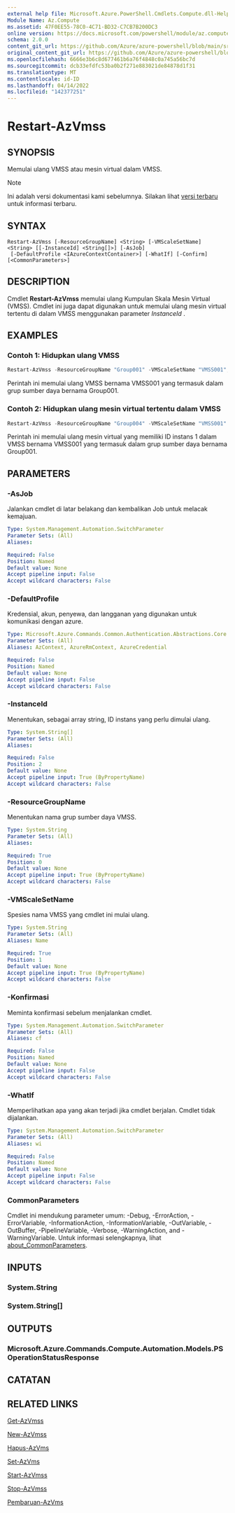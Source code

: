 ```yaml
---
external help file: Microsoft.Azure.PowerShell.Cmdlets.Compute.dll-Help.xml
Module Name: Az.Compute
ms.assetid: 47F0EE55-78C0-4C71-BD32-C7CB7B200DC3
online version: https://docs.microsoft.com/powershell/module/az.compute/restart-azvmss
schema: 2.0.0
content_git_url: https://github.com/Azure/azure-powershell/blob/main/src/Compute/Compute/help/Restart-AzVmss.md
original_content_git_url: https://github.com/Azure/azure-powershell/blob/main/src/Compute/Compute/help/Restart-AzVmss.md
ms.openlocfilehash: 6666e3b6c8d677461b6a76f4848c0a745a56bc7d
ms.sourcegitcommit: dcb33efdfc53ba0b2f271e883021de84878d1f31
ms.translationtype: MT
ms.contentlocale: id-ID
ms.lasthandoff: 04/14/2022
ms.locfileid: "142377251"
---
```

# Restart-AzVmss

## SYNOPSIS
Memulai ulang VMSS atau mesin virtual dalam VMSS.

> [!NOTE]
>Ini adalah versi dokumentasi kami sebelumnya. Silakan lihat [versi terbaru](/powershell/module/az.compute/restart-azvmss) untuk informasi terbaru.

## SYNTAX

```
Restart-AzVmss [-ResourceGroupName] <String> [-VMScaleSetName] <String> [[-InstanceId] <String[]>] [-AsJob]
 [-DefaultProfile <IAzureContextContainer>] [-WhatIf] [-Confirm] [<CommonParameters>]
```

## DESCRIPTION
Cmdlet **Restart-AzVmss** memulai ulang Kumpulan Skala Mesin Virtual (VMSS).
Cmdlet ini juga dapat digunakan untuk memulai ulang mesin virtual tertentu di dalam VMSS menggunakan parameter *InstanceId* .

## EXAMPLES

### Contoh 1: Hidupkan ulang VMSS
```powershell
Restart-AzVmss -ResourceGroupName "Group001" -VMScaleSetName "VMSS001";
```

Perintah ini memulai ulang VMSS bernama VMSS001 yang termasuk dalam grup sumber daya bernama Group001.

### Contoh 2: Hidupkan ulang mesin virtual tertentu dalam VMSS
```powershell
Restart-AzVmss -ResourceGroupName "Group004" -VMScaleSetName "VMSS001" -InstanceId "1"
```

Perintah ini memulai ulang mesin virtual yang memiliki ID instans 1 dalam VMSS bernama VMSS001 yang termasuk dalam grup sumber daya bernama Group001.

## PARAMETERS

### -AsJob
Jalankan cmdlet di latar belakang dan kembalikan Job untuk melacak kemajuan.

```yaml
Type: System.Management.Automation.SwitchParameter
Parameter Sets: (All)
Aliases:

Required: False
Position: Named
Default value: None
Accept pipeline input: False
Accept wildcard characters: False
```

### -DefaultProfile
Kredensial, akun, penyewa, dan langganan yang digunakan untuk komunikasi dengan azure.

```yaml
Type: Microsoft.Azure.Commands.Common.Authentication.Abstractions.Core.IAzureContextContainer
Parameter Sets: (All)
Aliases: AzContext, AzureRmContext, AzureCredential

Required: False
Position: Named
Default value: None
Accept pipeline input: False
Accept wildcard characters: False
```

### -InstanceId
Menentukan, sebagai array string, ID instans yang perlu dimulai ulang.

```yaml
Type: System.String[]
Parameter Sets: (All)
Aliases:

Required: False
Position: 2
Default value: None
Accept pipeline input: True (ByPropertyName)
Accept wildcard characters: False
```

### -ResourceGroupName
Menentukan nama grup sumber daya VMSS.

```yaml
Type: System.String
Parameter Sets: (All)
Aliases:

Required: True
Position: 0
Default value: None
Accept pipeline input: True (ByPropertyName)
Accept wildcard characters: False
```

### -VMScaleSetName
Spesies nama VMSS yang cmdlet ini mulai ulang.

```yaml
Type: System.String
Parameter Sets: (All)
Aliases: Name

Required: True
Position: 1
Default value: None
Accept pipeline input: True (ByPropertyName)
Accept wildcard characters: False
```

### -Konfirmasi
Meminta konfirmasi sebelum menjalankan cmdlet.

```yaml
Type: System.Management.Automation.SwitchParameter
Parameter Sets: (All)
Aliases: cf

Required: False
Position: Named
Default value: None
Accept pipeline input: False
Accept wildcard characters: False
```

### -WhatIf
Memperlihatkan apa yang akan terjadi jika cmdlet berjalan. Cmdlet tidak dijalankan.

```yaml
Type: System.Management.Automation.SwitchParameter
Parameter Sets: (All)
Aliases: wi

Required: False
Position: Named
Default value: None
Accept pipeline input: False
Accept wildcard characters: False
```

### CommonParameters
Cmdlet ini mendukung parameter umum: -Debug, -ErrorAction, -ErrorVariable, -InformationAction, -InformationVariable, -OutVariable, -OutBuffer, -PipelineVariable, -Verbose, -WarningAction, and -WarningVariable. Untuk informasi selengkapnya, lihat [about_CommonParameters](http://go.microsoft.com/fwlink/?LinkID=113216).

## INPUTS

### System.String

### System.String[]

## OUTPUTS

### Microsoft.Azure.Commands.Compute.Automation.Models.PSOperationStatusResponse

## CATATAN

## RELATED LINKS

[Get-AzVmss](./Get-AzVmss.md)

[New-AzVmss](./New-AzVmss.md)

[Hapus-AzVms](./Remove-AzVmss.md)

[Set-AzVms](./Set-AzVmss.md)

[Start-AzVmss](./Start-AzVmss.md)

[Stop-AzVmss](./Stop-AzVmss.md)

[Pembaruan-AzVms](./Update-AzVmss.md)


